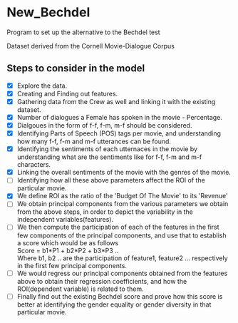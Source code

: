 # New_Bechdel
Program to set up the alternative to the Bechdel test

Dataset derived from the Cornell Movie-Dialogue Corpus


## Steps to consider in the model

- [x] Explore the data.
- [x] Creating and Finding out features.
- [x] Gathering data from the Crew as well and linking it with the existing dataset.
- [x] Number of dialogues a Female has spoken in the movie - Percentage.
- [x] Dialgoues in the form of f-f, f-m, m-f should be considered.
- [x] Identifying Parts of Speech (POS) tags per movie, and understanding how many f-f, f-m and m-f utterances can be found.
- [x] Identifying the sentiments of each utternaces in the movie by understanding what are the sentiments like for f-f, f-m and m-f characters.
- [x] Linking the overall sentiments of the movie with the genres of the movie.
- [ ] Identifying how all these above parameters affect the ROI of the particular movie.
- [x] We define ROI as the ratio of the 'Budget Of The Movie' to its 'Revenue'
- [ ] We obtain principal components from the various parameters we obtain from the above steps, in order to depict the variability in the independent variables(features).
- [ ] We then compute the participation of each of the features in the first few components of the principal components, and use that to establish a score which would be as follows
<br>Score = b1\*P1 + b2\*P2 + b3\*P3 ..
<br> Where b1, b2 .. are the participation of feature1, feature2 ... respectively in the first few principal components.
- [ ] We would regress our principal components obtained from the features above to obtain their regression coefficients, and how the ROI(dependent variable) is related to them.
- [ ] Finally find out the existing Bechdel score and prove how this score is better at identifying the gender equality or gender diversity in that particular movie.
